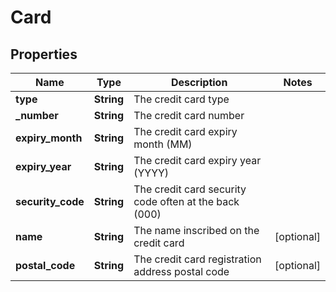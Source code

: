 # Card

## Properties
Name | Type | Description | Notes
------------ | ------------- | ------------- | -------------
**type** | **String** | The credit card type | 
**_number** | **String** | The credit card number | 
**expiry_month** | **String** | The credit card expiry month (MM) | 
**expiry_year** | **String** | The credit card expiry year (YYYY) | 
**security_code** | **String** | The credit card security code often at the back (000) | 
**name** | **String** | The name inscribed on the credit card | [optional] 
**postal_code** | **String** | The credit card registration address postal code | [optional] 
